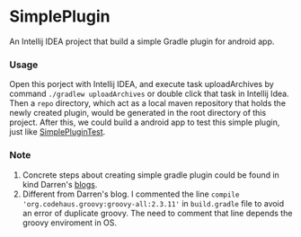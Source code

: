# SimplePlugin
An Intellij IDEA project that build a simple Gradle plugin for android app.

### Usage
Open this porject with Intellij IDEA, and execute task uploadArchives by command `./gradlew uploadArchives` or double click that task in Intellij Idea. Then a `repo` directory, which act as a local maven repository that holds the newly created  plugin, would be generated in the root directory of this project. After this, we could build a android app to test this simple plugin, just like [SimplePluginTest](https://github.com/Tao93/SimplePluginTest).

### Note
1. Concrete steps about creating simple gradle plugin could be found in kind Darren's [blogs](https://afterecho.uk/blog/create-a-standalone-gradle-plugin-for-android-a-step-by-step-guide.html).
2. Different from Darren's blog. I commented the line `compile 'org.codehaus.groovy:groovy-all:2.3.11'` in `build.gradle` file to avoid an error of duplicate groovy. The need to comment that line depends the groovy enviroment in OS. 
